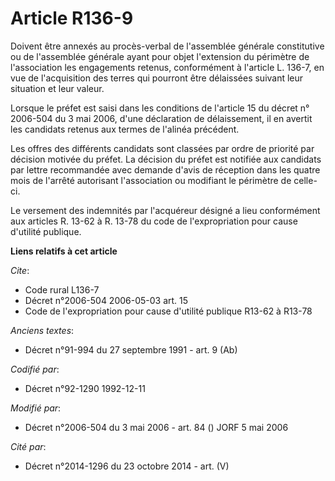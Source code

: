 # Article R136-9

Doivent être annexés au procès-verbal de l'assemblée générale constitutive ou de l'assemblée générale ayant pour objet
l'extension du périmètre de l'association les engagements retenus, conformément à l'article L. 136-7, en vue de l'acquisition
des terres qui pourront être délaissées suivant leur situation et leur valeur.

Lorsque le préfet est saisi dans les conditions de l'article 15 du décret n° 2006-504 du 3 mai 2006, d'une déclaration de
délaissement, il en avertit les candidats retenus aux termes de l'alinéa précédent.

Les offres des différents candidats sont classées par ordre de priorité par décision motivée du préfet. La décision du préfet
est notifiée aux candidats par lettre recommandée avec demande d'avis de réception dans les quatre mois de l'arrêté
autorisant l'association ou modifiant le périmètre de celle-ci.

Le versement des indemnités par l'acquéreur désigné a lieu conformément aux articles R. 13-62 à R. 13-78 du code de
l'expropriation pour cause d'utilité publique.

**Liens relatifs à cet article**

_Cite_:

  - Code rural L136-7
  - Décret n°2006-504 2006-05-03 art. 15
  - Code de l'expropriation pour cause d'utilité publique R13-62 à R13-78

_Anciens textes_:

  - Décret n°91-994 du 27 septembre 1991 - art. 9 (Ab)

_Codifié par_:

  - Décret n°92-1290 1992-12-11

_Modifié par_:

  - Décret n°2006-504 du 3 mai 2006 - art. 84 () JORF 5 mai 2006

_Cité par_:

  - Décret n°2014-1296 du 23 octobre 2014 - art. (V)
